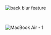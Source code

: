 
![back blur feature](https://github.com/Areeb786123/PasswordManager/assets/56149022/3228cd5e-24c8-4675-80f6-0f2a9d769cbf)


</br>

![MacBook Air - 1](https://github.com/Areeb786123/PasswordManager/assets/56149022/88135eba-93d6-4741-9a25-2b9db108be67)

